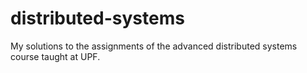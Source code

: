 # distributed-systems
My solutions to the assignments of the advanced distributed systems course taught at UPF.
